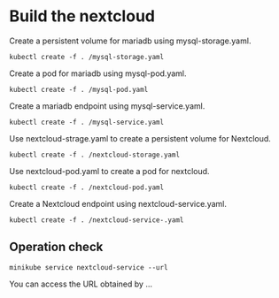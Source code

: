 # Build the nextcloud

Create a persistent volume for mariadb using mysql-storage.yaml.
```
kubectl create -f . /mysql-storage.yaml
```

Create a pod for mariadb using mysql-pod.yaml.
```
kubectl create -f . /mysql-pod.yaml
```

Create a mariadb endpoint using mysql-service.yaml.
```
kubectl create -f . /mysql-service.yaml
```

Use nextcloud-strage.yaml to create a persistent volume for Nextcloud.
```
kubectl create -f . /nextcloud-storage.yaml
```

Use nextcloud-pod.yaml to create a pod for nextcloud.
```
kubectl create -f . /nextcloud-pod.yaml
```

Create a Nextcloud endpoint using nextcloud-service.yaml.
```
kubectl create -f . /nextcloud-service-.yaml
```

## Operation check

```
minikube service nextcloud-service --url
````
You can access the URL obtained by ...
